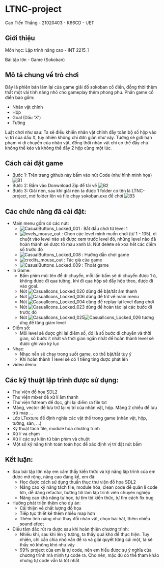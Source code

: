 # LTNC-project
Cao Tiến Thắng - 21020403 - K66CD - UET
## Giới thiệu
Môn học: Lập trình nâng cao - INT 2215_1

Bài tập lớn - Game (Sokoban)
## Mô tả chung về trò chơi
Đây là phiên bản làm lại của game giải đố sokoban cổ điển, đồng thời thêm thắt một vài tính năng nhỏ cho gameplay thêm phong phú.
Phần game cổ điển bao gồm:
- Nhân vật chính
- Hộp
- Goal (Dấu 'X')
- Tường

Luật chơi như sau: Ta sẽ điều khiển nhân vật chính đẩy toàn bộ số hộp vào vị trí của dấu X, tuy nhiên không chỉ đơn giản như vậy.
Tường sẽ giới hạn phạm vi di chuyển của nhân vật, đồng thời nhân vật chỉ có thể đẩy chứ không thể kéo và không thể đẩy 2 hộp cùng một lúc.
## Cách cài đặt game
- Bước 1: Trên trang github này bấm vào nút Code (như hình minh họa)
![B1](https://user-images.githubusercontent.com/100329563/169662470-7099069d-df30-4302-a5a3-f79e53ee6256.png)
- Bước 2: Bấm vào Donwnload Zip để tải về
![B2](https://user-images.githubusercontent.com/100329563/169662543-ce395ba0-8bd6-441f-8f0f-a39efab8f699.png)
- Bước 3: Giải nén, sau khi giải nén ta được 1 folder có tên là LTNC-project, mở folder lên và file chạy sokoban.exe để chơi
![B3](https://user-images.githubusercontent.com/100329563/169662703-5ab71ced-77f9-4a88-82d5-2ae2966f3cf3.png)
## Các chức năng đã cài đặt:
- Main menu gồm có các nút:
  - ![CasualButtons_Locked_001](https://user-images.githubusercontent.com/100329563/169691374-8630b4df-7c55-43cb-839b-78c9ed734c1b.png) : Bắt đầu chơi từ level 1
  - ![levels_mouse_out](https://user-images.githubusercontent.com/100329563/169691393-cbe4582f-58dc-4d6f-8931-2663c23a8086.png) : Chọn các level mình muốn chơi (từ 1 - 105), di chuột vào level nào sẽ được xem trước level đó, những level nào đã hoàn thành sẽ được tô màu xanh lá. Nút delete sẽ xóa hết các điểm số trước đó
  - ![CasualButtons_Locked_008](https://user-images.githubusercontent.com/100329563/169691437-f5265e10-8329-4b3f-bb56-a16389cc70ea.png) : Hướng dẫn chơi game
  - ![credits_mouse_out](https://user-images.githubusercontent.com/100329563/169691475-da4229a0-bfdf-4db0-80fa-8c1f1ab87119.png) : Tác giả của game
  - ![CasualButtons_Locked_009](https://user-images.githubusercontent.com/100329563/169691496-df729442-9d96-4533-89ec-129bd8a8af22.png) : Thoát game
- In Game:
  - Bấm phím mũi tên để di chuyển, mỗi lần bấm sẽ di chuyển được 1 ô, không được đi qua tường, khi đi qua hộp sẽ đẩy hộp theo, được đi vào goal.
  - Nút ![CasualIcons_Locked_020](https://user-images.githubusercontent.com/100329563/169683765-b80d916d-f004-49c3-ac8e-b7dfa9a0258d.png) dùng để bật/tắt âm thanh
  - Nút ![CasualIcons_Locked_006](https://user-images.githubusercontent.com/100329563/169683710-09b7c065-d0f6-4f0c-ae0a-d5e303a3fb7a.png) dùng để trở về main menu
  - Nút ![CasualIcons_Locked_004](https://user-images.githubusercontent.com/100329563/169683783-9c03b08d-3df7-4938-b22b-bbfc44074b2d.png) dùng để replay lại level đang chơi
  - Nút ![CasualIcons_Locked_023](https://user-images.githubusercontent.com/100329563/169683801-1e491ab2-d491-4b3e-b832-af7510546d30.png) dùng để hoàn tác lại các bước đi trước đó
  - Nút ![CasualIcons_Locked_025](https://user-images.githubusercontent.com/100329563/169683853-fd221379-eed2-460e-b37e-cdac32a8a528.png)![CasualIcons_Locked_026](https://user-images.githubusercontent.com/100329563/169683858-f76a4093-2496-4d4f-826b-9b5706216eae.png) tương ứng để tăng giảm level
- Điểm số: 
  - Mỗi level sẽ được ghi lại điểm số, đó là số bước di chuyển và thời gian, số bước ít nhất và thời gian ngắn nhất để hoàn thành level sẽ được ghi vào kỷ lục
- Nhạc:
  - Nhạc nền sẽ chạy trong suốt game, có thể bật/tắt tùy ý
  - Khi hoàn thành 1 level sẽ có 1 tiếng ting được phát lên
- video demo
## Các kỹ thuật lập trình được sử dụng:
- Thư viện đồ họa SDL2
- Thư viện mixer để xử lí âm thanh
- Thư viện fstream để đọc, ghi lại điểm ra file txt
- Mảng, vector để lưu trữ lại vị trí của nhân vật, hộp. Mảng 2 chiều để lưu trữ map ...
- Lớp LTexture để định nghĩa các vật thể trong game (nhân vật, hộp, tường, sàn, ...)
- Kỹ thuật tách file, module hóa chương trình
- Xử lí va chạm
- Xử lí các sự kiện từ bàn phím và chuột
- Một số kỹ năng tính toán toán học để xác định vị trí đặt nút bấm
## Kết luận:
- Sau bài tập lớn này em cảm thấy kiến thức và kỹ năng lập trình của em được mở rộng, nâng cao đáng kể, em đã:
   - Học được cách sử dụng thuần thục thư viện đồ họa SDL2
   - Nâng cao kỹ năng tách file, module hóa, clean code để quản lí code lớn, dễ dàng refactor, hướng tới làm lập trình viên chuyên nghiệp 
   - Nâng cao khả năng tự học, tự tìm tòi kiến thức, tự tìm cách fix bug
- Hướng phát triển thêm cho dự án:
  - Cải thiện về chất lượng đồ họa
  - Tiếp tục thiết kế thêm nhiều map hơn
  - Thêm tính năng như: thay đổi nhân vật, chọn bài hát, thêm nhiều sound efect
- Điều tâm đắc rút ra được sau khi hoàn thiện chương trình: 
  - Nhiều khi, sau khi lên ý tưởng, ta thấy quá khó để thực hiện. Tuy nhiên, chỉ cần chia nhỏ vấn đề ra và giải quyết từng cái một, ta sẽ thấy nó không khó như vậy
  - 99% project của em là tự code, nên em hiểu được sự ý nghĩa của chương trình mà mình tự code ra. Cho nên, mặc dù có thể tham khảo nhưng tự code vẫn là tốt nhất
